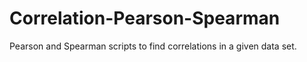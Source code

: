 # Correlation-Pearson-Spearman
Pearson and Spearman scripts to find correlations in a given data set.
